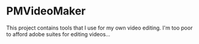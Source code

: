 # PMVideoMaker
This project contains tools that I use for my own video editing. I'm too poor to afford adobe suites for editing videos... 

